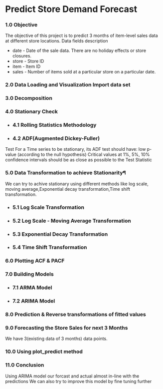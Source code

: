 # Predict Store Demand Forecast
### 1.0 Objective
The objective of this project is to predict 3 months of item-level sales data at different store locations.
Data fields description
- date - Date of the sale data. There are no holiday effects or store closures.
- store - Store ID
- item - Item ID
- sales - Number of items sold at a particular store on a particular date.
### 2.0 Data Loading and Visualization Import data set
### 3.0 Decomposition
### 4.0 Stationary Check 
  - ### 4.1 Rolling Statistics Methodology
  - ### 4.2 ADF(Augmented Dickey-Fuller)
Test For a Time series to be stationary, its ADF test should have: low p-value (according to the null hypothesis) Critical values at 1%, 5%, 10% confidence intervals should be as close as possible to the Test Statistic
### 5.0 Data Transformation to achieve Stationarity¶
We can try to achive stationary using different methods like log scale, moving average,Exponential decay transformation,Time shift transformation.
  - ### 5.1 Log Scale Transformation
  - ### 5.2 Log Scale - Moving Average Transformation
  - ### 5.3 Exponential Decay Transformation
  - ### 5.4 Time Shift Transformation
### 6.0 Plotting ACF & PACF
### 7.0 Building Models
  - ### 7.1 ARMA Model 
  - ### 7.2 ARIMA Model
### 8.0 Prediction & Reverse transformations of fitted values
### 9.0 Forecasting the Store Sales for next 3 Months
We have 3(existing data of 3 months) data points. 
### 10.0 Using plot_predict method
### 11.0 Conclusion
Using ARIMA model our forcast and actual almost in-line with the predictions
We can also try to improve this model by fine tuning further
